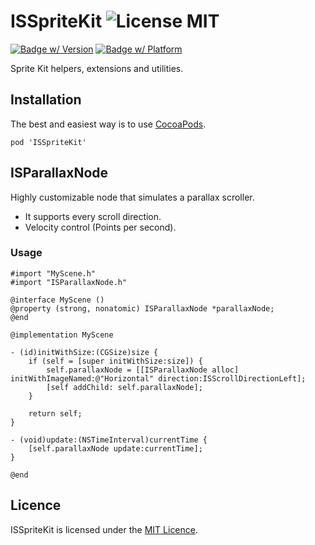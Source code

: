 ISSpriteKit ![License MIT](https://go-shields.herokuapp.com/license-MIT-blue.png)
===========
[![Badge w/ Version](https://cocoapod-badges.herokuapp.com/v/ISSpriteKit/badge.png)](http://cocoadocs.org/docsets/ISSpriteKit)
[![Badge w/ Platform](https://cocoapod-badges.herokuapp.com/p/ISSpriteKit/badge.svg)](http://cocoadocs.org/docsets/ISSpriteKit)


Sprite Kit helpers, extensions and utilities.

## Installation
The best and easiest way is to use [CocoaPods](http://cocoapods.org).

    pod 'ISSpriteKit'


## ISParallaxNode

Highly customizable node that simulates a parallax scroller.

- It supports every scroll direction.
- Velocity control (Points per second).

### Usage

```
#import "MyScene.h"
#import "ISParallaxNode.h"

@interface MyScene ()
@property (strong, nonatomic) ISParallaxNode *parallaxNode;
@end

@implementation MyScene

- (id)initWithSize:(CGSize)size {
    if (self = [super initWithSize:size]) {
        self.parallaxNode = [[ISParallaxNode alloc] initWithImageNamed:@"Horizontal" direction:ISScrollDirectionLeft];
        [self addChild: self.parallaxNode];
    }

    return self;
}

- (void)update:(NSTimeInterval)currentTime {
    [self.parallaxNode update:currentTime];
}

@end
```

## Licence

ISSpriteKit is licensed under the [MIT Licence](LICENSE).

